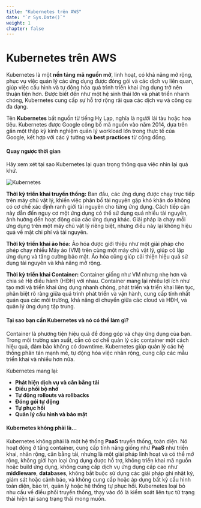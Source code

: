 ```yaml
---
title: "Kubernetes trên AWS"
date: "`r Sys.Date()`"
weight: 1
chapter: false
---
```


# Kubernetes trên AWS

Kubernetes là một **nền tảng mã nguồn mở**, linh hoạt, có khả năng mở rộng, phục vụ việc quản lý các ứng dụng được đóng gói và các dịch vụ liên quan, giúp việc cấu hình và tự động hóa quá trình triển khai ứng dụng trở nên thuận tiện hơn. Được biết đến như một hệ sinh thái lớn và phát triển nhanh chóng, Kubernetes cung cấp sự hỗ trợ rộng rãi qua các dịch vụ và công cụ đa dạng.

Tên **Kubernetes** bắt nguồn từ tiếng Hy Lạp, nghĩa là người lái tàu hoặc hoa tiêu. Kubernetes được Google công bố mã nguồn vào năm 2014, dựa trên gần một thập kỷ kinh nghiệm quản lý workload lớn trong thực tế của Google, kết hợp với các ý tưởng và **best practices** từ cộng đồng.

#### Quay ngược thời gian

Hãy xem xét tại sao Kubernetes lại quan trọng thông qua việc nhìn lại quá khứ.

![Kubernetes](/EKS-Workshop-1/images/part1/00010.svg?featherlight=false&width=60pc)

**Thời kỳ triển khai truyền thống:** Ban đầu, các ứng dụng được chạy trực tiếp trên máy chủ vật lý, khiến việc phân bổ tài nguyên gặp khó khăn do không có cơ chế xác định ranh giới tài nguyên cho từng ứng dụng. Cách tiếp cận này dẫn đến nguy cơ một ứng dụng có thể sử dụng quá nhiều tài nguyên, ảnh hưởng đến hoạt động của các ứng dụng khác. Giải pháp là chạy mỗi ứng dụng trên một máy chủ vật lý riêng biệt, nhưng điều này lại không hiệu quả về mặt chi phí và tài nguyên.

**Thời kỳ triển khai ảo hóa:** Ảo hóa được giới thiệu như một giải pháp cho phép chạy nhiều Máy ảo (VM) trên cùng một máy chủ vật lý, giúp cô lập ứng dụng và tăng cường bảo mật. Ảo hóa cũng giúp cải thiện hiệu quả sử dụng tài nguyên và khả năng mở rộng.

**Thời kỳ triển khai Container:** Container giống như VM nhưng nhẹ hơn và chia sẻ Hệ điều hành (HĐH) với nhau. Container mang lại nhiều lợi ích như tạo mới và triển khai ứng dụng nhanh chóng, phát triển và triển khai liên tục, phân biệt rõ ràng giữa quá trình phát triển và vận hành, cung cấp tính nhất quán qua các môi trường, khả năng di chuyển giữa các cloud và HĐH, và quản lý ứng dụng tập trung.

#### Tại sao bạn cần Kubernetes và nó có thể làm gì?

Container là phương tiện hiệu quả để đóng góp và chạy ứng dụng của bạn. Trong môi trường sản xuất, cần có cơ chế quản lý các container một cách hiệu quả, đảm bảo không có downtime. Kubernetes giúp quản lý các hệ thống phân tán mạnh mẽ, tự động hóa việc nhân rộng, cung cấp các mẫu triển khai và nhiều hơn nữa.

Kubernetes mang lại:

- **Phát hiện dịch vụ và cân bằng tải**
- **Điều phối bộ nhớ**
- **Tự động rollouts và rollbacks**
- **Đóng gói tự động**
- **Tự phục hồi**
- **Quản lý cấu hình và bảo mật**

#### Kubernetes không phải là...

Kubernetes không phải là một hệ thống **PaaS** truyền thống, toàn diện. Nó hoạt động ở tầng container, cung cấp tính năng giống như **PaaS** như triển khai, nhân rộng, cân bằng tải, nhưng là một giải pháp linh hoạt và có thể mở rộng, không giới hạn loại ứng dụng được hỗ trợ, không triển khai mã nguồn hoặc build ứng dụng, không cung cấp dịch vụ ứng dụng cấp cao như **middleware**, **databases**, không bắt buộc sử dụng các giải pháp ghi nhật ký, giám sát hoặc cảnh báo, và không cung cấp hoặc áp dụng bất kỳ cấu hình toàn diện, bảo trì, quản lý hoặc hệ thống tự phục hồi. Kubernetes loại bỏ nhu cầu về điều phối truyền thống, thay vào đó là kiểm soát liên tục từ trạng thái hiện tại sang trạng thái mong muốn.